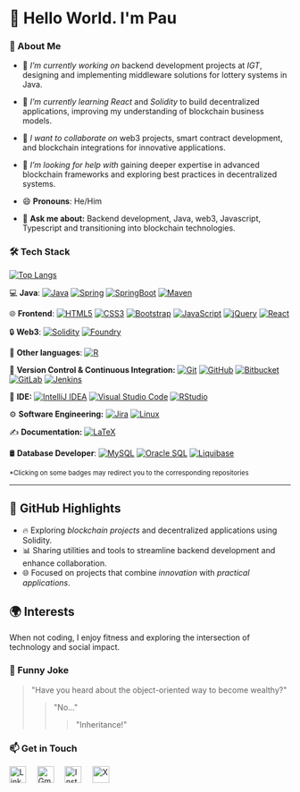 # 👋 Hello World. I'm Pau

### 🌟 About Me   
- 💼 *I’m currently working on* backend development projects at *IGT*, designing and implementing middleware solutions for lottery systems in Java.
 
- 🌱 *I’m currently learning* *React* and *Solidity* to build decentralized applications, improving my understanding of blockchain business models.

- 👯 *I want to collaborate on* web3 projects, smart contract development, and blockchain integrations for innovative applications.

- 🤔 *I’m looking for help with* gaining deeper expertise in advanced blockchain frameworks and exploring best practices in decentralized systems.

- 😄 **Pronouns**: He/Him
 
- 💬 **Ask me about:** Backend development, Java, web3, Javascript, Typescript and transitioning into blockchain technologies.


### 🛠 Tech Stack 

[![Top Langs](https://github-readme-stats.vercel.app/api/top-langs/?username=pautib&layout=compact&langs_count=8)](https://github.com/pautib)
<!-- ![pautib's GitHub stats](https://github-readme-stats.vercel.app/api?username=pautib&count_private=true&show_icons=true&theme=merko) -->

💻 __Java__:
  [![Java](https://img.shields.io/badge/Java-orange?style=flat&logo=java&logoColor=white&link=https://github.com/pautib/HumanResources)](https://github.com/pautib/HumanResources)
  [![Spring](https://img.shields.io/badge/-Spring-lightgray?style=flat&logo=spring&link=https://github.com/pautib/HumanResources)](https://github.com/pautib/HumanResources)
  [![SpringBoot](https://img.shields.io/badge/-Spring_Boot-black?style=flat&logo=springboot)]()
  [![Maven](https://img.shields.io/badge/Maven-C71A36?style=flat&logo=apache-maven&link=https://github.com/pautib/HumanResources)](https://github.com/pautib/HumanResources)
  <!-- [![REST-API](https://img.shields.io/badge/REST-API-lightblue?style=flat&logo=rest-api&link=https://github.com/pautib/HumanResources)](https://github.com/pautib/HumanResources)
  [![JSON](https://img.shields.io/badge/-JSON-lightgray?style=flat&logo=json)]()
-->

🌐 __Frontend__:
  [![HTML5](https://img.shields.io/badge/-HTML5-E34F26?style=flat&logo=html5&logoColor=white&link=https://github.com/pautib/Pokemon-NFT-React)](https://github.com/pautib/Pokemon-NFT-React)
  [![CSS3](https://img.shields.io/badge/-CSS3-1572B6?style=flat&logo=css3&link=https://github.com/pautib/Pokemon-NFT-React)](https://github.com/pautib/Pokemon-NFT-React)
  [![Bootstrap](https://img.shields.io/badge/-Bootstrap-purple?style=flat&logo=bootstrap&logoColor=white&link=https://github.com/pautib/Pokemon-NFT-React)](https://github.com/pautib/Pokemon-NFT-React)
  [![JavaScript](https://img.shields.io/badge/-JavaScript-black?style=flat&logo=javascript&link=https://github.com/pautib/Pokemon-NFT-React)](https://github.com/pautib/Pokemon-NFT-React)
  [![jQuery](https://img.shields.io/badge/jQuery-yellow?style=flat&logo=jQuery&logoColor=white&link=https://github.com/pautib/Pokemon-NFT-React)](https://github.com/pautib/Pokemon-NFT-React)
  [![React](https://shields.io/badge/react-black?style=flat&logo=react&link=https://github.com/pautib/Pokemon-NFT-React)](https://github.com/pautib/Pokemon-NFT-React)

🔒 __Web3__:
  [![Solidity](https://img.shields.io/badge/Solidity-%5E0.8.7-red?logo=ethereum&link=https://github.com/pautib/foundry-pokemon-nft)](https://github.com/pautib/foundry-pokemon-nft)
  [![Foundry](https://img.shields.io/badge/Foundry-^0.8.0-black?logo=ethereum&logoColor=white&link=https://github.com/pautib/foundry-pokemon-nft)](https://github.com/pautib/foundry-pokemon-nft)

📝 __Other languages__:
  [![R](https://img.shields.io/badge/-R-blue?style=flat&logo=R&logoColor=white&link=https://github.com/pautib/ouch)](https://github.com/pautib/ouch)
  <!-- [![Python](https://img.shields.io/badge/-Python-black?style=flat&logo=python)]() -->
 
🔄 __Version Control & Continuous Integration:__
[![Git](https://img.shields.io/badge/-Git-black?style=flat&logo=git)]() 
[![GitHub](https://img.shields.io/badge/-GitHub-181717?style=flat&logo=github&link=https://github.com/pautib)](https://github.com/pautib)
[![Bitbucket](https://img.shields.io/badge/-Bitbucket-blue?style=flat&logo=bitbucket)]()
[![GitLab](https://img.shields.io/badge/gitlab-blue?style=flat&logo=gitlab)]()
[![Jenkins](https://img.shields.io/badge/Jenkins-gray?style=flat&logo=jenkins)]()

🔧 __IDE:__
[![IntelliJ IDEA](https://img.shields.io/badge/-red?style=flat&logo=IntelliJ-IDEA&logoColor=white)]()
[![Visual Studio Code](https://img.shields.io/badge/VS%20Code-007ACC?logo=visualstudiocode&logoColor=fff&style=plastic)]()
[![RStudio](https://img.shields.io/badge/RStudio-blue?style=plastic&logo=r)]()
<!-- [![Eclipse IDE](https://img.shields.io/badge/-darkblue?style=flat&logo=Eclipse-IDE&logoColor=white)]() -->
<!-- [![NetBeans IDE](https://img.shields.io/badge/-1B6AC6?style=flat&logo=Apache-NetBeans-IDE&logoColor=white)]() -->
 <!--[![Docker](https://img.shields.io/badge/-2496ED?style=flat&logo=Docker&logoColor=white)]() -->

⚙️ __Software Engineering:__
[![Jira](https://img.shields.io/badge/-Jira-0052CC?style=flat&logo=jira&logoColor=white)]()
[![Linux](https://img.shields.io/badge/Linux-FCC624?style=flat&logo=linux&logoColor=black)]()

✍️ __Documentation:__
[![LaTeX](https://img.shields.io/badge/-LaTeX-008080?style=flat&logo=latex&logoColor=white&link=https://github.com/pautib/CV_English)](https://github.com/pautib/CV_English)

🛢 __Database Developer__:
  [![MySQL](https://img.shields.io/badge/MySQL-4479A1?style=flat&logo=mysql&logoColor=white)]()
  [![Oracle SQL](https://img.shields.io/badge/-OracleSQL-C0C0C0?logo=Oracle&logoColor=F80000)]()
  [![Liquibase](https://img.shields.io/badge/-Liquibase-2962FF?style=flat&logo=liquibase&logoColor=white)]()

<sup>*Clicking on some badges may redirect you to the corresponding repositories</sup>

---
<!--
### 👀 Active Repo
[![ReadMe Card](https://github-readme-stats.vercel.app/api/pin/?username=Quananhle&repo=Data-Structure-and-Algorithms&theme=radical "AData-Structure-and-Algorithms")](https://github.com/Quananhle/Data-Structure-and-Algorithms)
[![ReadMe Card](https://github-readme-stats.vercel.app/api/pin/?username=Quananhle&repo=OOP-and-Android-App-Development&theme=highcontrast "Android-Applications-Development")](https://github.com/Quananhle/OOP-and-Android-App-Development)
-->
<!--
### 🏆 Github Status
![Top Used Language](https://github-readme-stats.vercel.app/api/top-langs/?username=pautib&show_icons=true&theme=tokyonight&hide_border=true)
![My Github Status](https://github-readme-stats.vercel.app/api?username=pautib&show_icons=true&theme=shades-of-purple&hide_border=true)
-->
 
## 🚀 GitHub Highlights  
- 🔥 Exploring *blockchain projects* and decentralized applications using Solidity.  
- 📊 Sharing utilities and tools to streamline backend development and enhance collaboration.  
- 🌐 Focused on projects that combine *innovation* with *practical applications*.  

## 🌍 Interests  
When not coding, I enjoy fitness and exploring the intersection of technology and social impact.

### :volcano: Funny Joke

> "Have you heard about the object-oriented way to become wealthy?"
>> "No..."
>>> "Inheritance!"


### 📫 Get in Touch  
<!--Feel free to explore my repositories or connect with me on [LinkedIn](https://www.linkedin.com/in/pau-torres-i-bravo). -->
<a href="https://www.linkedin.com/in/pautib/"><img src="https://www.vectorlogo.zone/logos/linkedin/linkedin-icon.svg" width="30px" alt="LinkedIn"></a>
&nbsp; &nbsp;
<a href="mailto:entimos34@gmail.com"><img src="https://www.vectorlogo.zone/logos/gmail/gmail-icon.svg" width="30px" alt="Gmail"></a> 
&nbsp; &nbsp;
<a href="https://www.instagram.com/pautib/"><img src="https://www.vectorlogo.zone/logos/instagram/instagram-icon.svg" width="30px" alt="Instagram"></a> 
&nbsp; &nbsp;
<a href="https://x.com/pautib1/" style="background-color: white"><img src="https://www.vectorlogo.zone/logos/x/x-icon.svg" width="30px" alt="X"></a> 
&nbsp; &nbsp;


